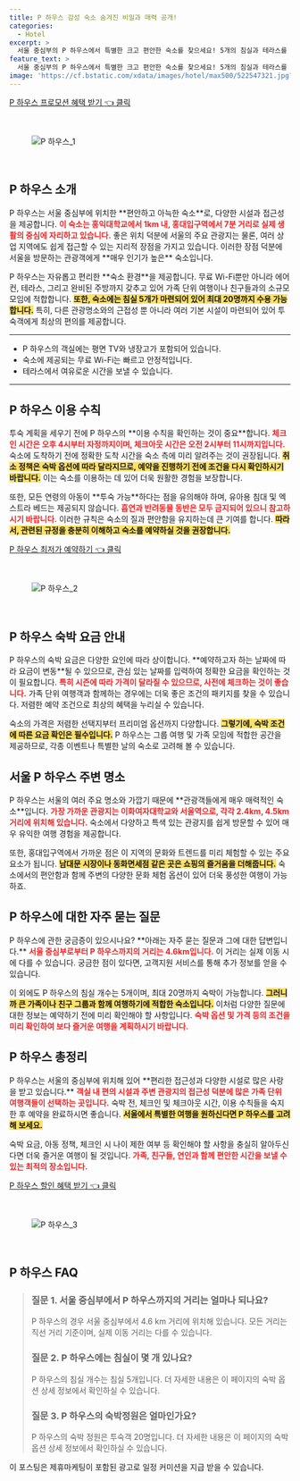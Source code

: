```yaml
---
title: P 하우스 감성 숙소 숨겨진 비밀과 매력 공개!
categories:
  - Hotel
excerpt: >
  서울 중심부의 P 하우스에서 특별한 크고 편안한 숙소를 찾으세요! 5개의 침실과 테라스를 갖춘 이 빌라에서 20명까지 수용 가능 무료 WiFi와 주요 관광지 인근의 매력을 경험해보세요.
feature_text: >
  서울 중심부의 P 하우스에서 특별한 크고 편안한 숙소를 찾으세요! 5개의 침실과 테라스를 갖춘 이 빌라에서 20명까지 수용 가능 무료 WiFi와 주요 관광지 인근의 매력을 경험해보세요.
image: 'https://cf.bstatic.com/xdata/images/hotel/max500/522547321.jpg?k=51281eda9dc50331b9169f0db5133ff0d7d67bf89681b12e5f25ab2434d3b6f4&o=&hp=1'
---
```


<p><a class="modoo-button" href="https://tinyurl.com/247u8flf" rel="nofollow noopener">P 하우스 프로모션 혜택 받기 👈 클릭</a></p><br/>
<figure class="image"><img alt="P 하우스_1" src="https://cf.bstatic.com/xdata/images/hotel/max1024x768/522547127.jpg?k=1d20e2532a3237b304d987d8d66fa34110d1d77157aa78abb6a16778688a1bb2&amp;o=&amp;hp=1"/></figure><br/>

<h2 id="P하우스소개">P 하우스 소개</h2>
<p>P 하우스는 서울 중심부에 위치한 **편안하고 아늑한 숙소**로, 다양한 시설과 접근성을 제공합니다. <b><span style="color: #ee2323;">이 숙소는 홍익대학교에서 1km 내, 홍대입구역에서 7분 거리로 실제 생활의 중심에 자리하고 있습니다.</span></b> 좋은 위치 덕분에 서울의 주요 관광지는 물론, 여러 상업 지역에도 쉽게 접근할 수 있는 지리적 장점을 가지고 있습니다. 이러한 장점 덕분에 서울을 방문하는 관광객에게 **매우 인기가 높은** 숙소입니다.</p>
<p>P 하우스는 자유롭고 편리한 **숙소 환경**을 제공합니다. 무료 Wi-Fi뿐만 아니라 에어컨, 테라스, 그리고 완비된 주방까지 갖추고 있어 가족 단위 여행이나 친구들과의 소규모 모임에 적합합니다. <b><span style="background-color: #ffe066;">또한, 숙소에는 침실 5개가 마련되어 있어 최대 20명까지 수용 가능합니다.</span></b> 특히, 다른 관광명소와의 근접성 뿐 아니라 여러 기본 시설이 마련되어 있어 투숙객에게 최상의 편의를 제공합니다.</p>
<hr/>
<ul>
<li>P 하우스의 객실에는 평면 TV와 냉장고가 포함되어 있습니다.</li>
<li>숙소에 제공되는 무료 Wi-Fi는 빠르고 안정적입니다.</li>
<li>테라스에서 여유로운 시간을 보낼 수 있습니다.</li>
</ul>
<hr/>
<h2 id="이용수칙">P 하우스 이용 수칙</h2>
<p>투숙 계획을 세우기 전에 P 하우스의 **이용 수칙을 확인하는 것이 중요**합니다. <b><span style="color: #ee2323;">체크인 시간은 오후 4시부터 자정까지이며, 체크아웃 시간은 오전 2시부터 11시까지입니다.</span></b> 숙소에 도착하기 전에 정확한 도착 시간을 숙소 측에 미리 알려주는 것이 권장됩니다. <b><span style="background-color: #ffe066;">취소 정책은 숙박 옵션에 따라 달라지므로, 예약을 진행하기 전에 조건을 다시 확인하시기 바랍니다.</span></b> 이는 숙소를 이용하는 데 있어 더욱 원활한 경험을 보장합니다.</p>
<p>또한, 모든 연령의 아동이 **투숙 가능**하다는 점을 유의해야 하며, 유아용 침대 및 엑스트라 베드는 제공되지 않습니다. <b><span style="color: #ee2323;">흡연과 반려동물 동반은 모두 금지되어 있으니 참고하시기 바랍니다.</span></b> 이러한 규칙은 숙소의 질과 편안함을 유지하는데 큰 기여를 합니다. <b><span style="background-color: #ffe066;">따라서, 관련된 규정을 충분히 이해하고 숙소를 예약하실 것을 권장합니다.</span></b></p>
<p><a class="modoo-button" href="https://tinyurl.com/247u8flf" rel="nofollow noopener">P 하우스 최저가 예약하기 👈 클릭</a></p><br/>
<figure class="image"><img alt="P 하우스_2" src="https://cf.bstatic.com/xdata/images/hotel/max500/522547321.jpg?k=51281eda9dc50331b9169f0db5133ff0d7d67bf89681b12e5f25ab2434d3b6f4&amp;o=&amp;hp=1"/></figure><br/>
<h2 id="숙박요금">P 하우스 숙박 요금 안내</h2>
<p>P 하우스의 숙박 요금은 다양한 요인에 따라 상이합니다. **예약하고자 하는 날짜에 따라 요금이 변동**될 수 있으므로, 관심 있는 날짜를 입력하여 정확한 요금을 확인하는 것이 필요합니다. <b><span style="color: #ee2323;">특히 시즌에 따라 가격이 달라질 수 있으므로, 사전에 체크하는 것이 좋습니다.</span></b> 가족 단위 여행객과 함께하는 경우에는 더욱 좋은 조건의 패키지를 찾을 수 있습니다. 저렴한 예약 조건으로 최상의 혜택을 누리실 수 있습니다.</p>
<p>숙소의 가격은 저렴한 선택지부터 프리미엄 옵션까지 다양합니다. <b><span style="background-color: #ffe066;">그렇기에, 숙박 조건에 따른 요금 확인은 필수입니다.</span></b> P 하우스는 그룹 여행 및 가족 모임에 적합한 공간을 제공하므로, 각종 이벤트나 특별한 날의 숙소로 고려해 볼 수 있습니다.</p>
<h2 id="가까운명소">서울 P 하우스 주변 명소</h2>
<p>P 하우스는 서울의 여러 주요 명소와 가깝기 때문에 **관광객들에게 매우 매력적인 숙소**입니다. <b><span style="color: #ee2323;">가장 가까운 관광지는 이화여자대학교와 서울역으로, 각각 2.4km, 4.5km 거리에 위치해 있습니다.</span></b> 숙소에서 다양하고 특색 있는 관광지를 쉽게 방문할 수 있어 매우 유익한 여행 경험을 제공합니다.</p>
<p>또한, 홍대입구역에서 가까운 점은 이 지역의 문화와 트렌드를 미리 체험할 수 있는 주요 요소가 됩니다. <b><span style="background-color: #ffe066;">남대문 시장이나 동화면세점 같은 곳은 쇼핑의 즐거움을 더해줍니다.</span></b> 숙소에서의 편안함과 함께 주변의 다양한 문화 체험 옵션이 있어 더욱 풍성한 여행이 가능하죠.</p>
<h2 id="자주묻는질문">P 하우스에 대한 자주 묻는 질문</h2>
<p>P 하우스에 관한 궁금증이 있으시나요? **아래는 자주 묻는 질문과 그에 대한 답변입니다.** <b><span style="color: #ee2323;">서울 중심부로부터 P 하우스까지의 거리는 4.6km입니다.</span></b> 이 거리는 실제 이동 시에 다를 수 있습니다. 궁금한 점이 있다면, 고객지원 서비스를 통해 추가 정보를 얻을 수 있습니다.</p>
<p>이 외에도 P 하우스의 침실 개수는 5개이며, 최대 20명까지 숙박이 가능합니다. <b><span style="background-color: #ffe066;">그러니까 큰 가족이나 친구 그룹과 함께 여행하기에 적합한 숙소입니다.</span></b> 이처럼 다양한 질문에 대한 정보는 예약하기 전에 미리 확인해야 할 사항입니다. <b><span style="color: #ee2323;">숙박 옵션 및 가격 등의 조건을 미리 확인하여 보다 즐거운 여행을 계획하시기 바랍니다.</span></b></p>
<h2 id="총정리">P 하우스 총정리</h2>
<p>P 하우스는 서울의 중심부에 위치해 있어 **편리한 접근성과 다양한 시설로 많은 사랑을 받고 있습니다.** <b><span style="color: #ee2323;">객실 내 편의 시설과 주변 관광지의 접근성 덕분에 많은 가족 단위 여행객들이 선택하는 곳입니다.</span></b> 숙박 전, 체크인 및 체크아웃 시간, 이용 수칙들을 숙지한 후 예약을 완료하시면 좋습니다. <b><span style="background-color: #ffe066;">서울에서 특별한 여행을 원하신다면 P 하우스를 고려해 보세요.</span></b></p>
<p>숙박 요금, 아동 정책, 체크인 시 나이 제한 여부 등 확인해야 할 사항을 충실히 알아두신다면 더욱 즐거운 여행이 될 것입니다. <b><span style="color: #ee2323;">가족, 친구들, 연인과 함께 편안한 시간을 보낼 수 있는 최적의 장소입니다.</span></b></p>

<p><a class="modoo-button" href="https://tinyurl.com/247u8flf" rel="nofollow noopener">P 하우스 할인 혜택 받기 👈 클릭</a></p><br>

<figure class="image"><img src="https://cf.bstatic.com/xdata/images/hotel/max500/522547219.jpg?k=ee07d3a5a91f07ecf80347421190f88b3d0348faf7ecbb0a62be1a11e7c98c22&o=&hp=1" alt="P 하우스_3"></figure><br>
<h2 id="P 하우스_FAQ">P 하우스 FAQ</h2>
<div itemscope="" itemtype="https://schema.org/FAQPage"> 
<blockquote> 
<div itemscope="" itemprop="mainEntity" itemtype="https://schema.org/Question"> 
<h3 id="질문_1" itemprop="name">질문 1. 서울 중심부에서 P 하우스까지의 거리는 얼마나 되나요?</h3> 
<div itemscope="" itemprop="acceptedAnswer" itemtype="https://schema.org/Answer"> 
<span itemprop="text"> 
<p>P 하우스의 경우 서울 중심부에서 4.6 km 거리에 위치해 있습니다. 모든 거리는 직선 거리 기준이며, 실제 이동 거리는 다를 수 있습니다.</p> 
</span> 
</div> 
</div> 

<div itemscope="" itemprop="mainEntity" itemtype="https://schema.org/Question"> 
<h3 id="질문_2" itemprop="name">질문 2. P 하우스에는 침실이 몇 개 있나요?</h3> 
<div itemscope="" itemprop="acceptedAnswer" itemtype="https://schema.org/Answer"> 
<span itemprop="text"> 
<p>P 하우스의 침실 개수는 침실 5개입니다. 더 자세한 내용은 이 페이지의 숙박 옵션 상세 정보에서 확인하실 수 있습니다.</p> 
</span> 
</div> 
</div> 

<div itemscope="" itemprop="mainEntity" itemtype="https://schema.org/Question"> 
<h3 id="질문_3" itemprop="name">질문 3. P 하우스의 숙박정원은 얼마인가요?</h3> 
<div itemscope="" itemprop="acceptedAnswer" itemtype="https://schema.org/Answer"> 
<span itemprop="text"> 
<p>P 하우스의 숙박 정원은 투숙객 20명입니다. 더 자세한 내용은 이 페이지의 숙박 옵션 상세 정보에서 확인하실 수 있습니다.</p> 
</span> 
</div> 
</div> 
</blockquote> 
</div><p>이 포스팅은 제휴마케팅이 포함된 광고로 일정 커미션을 지급 받을 수 있습니다.</p>

